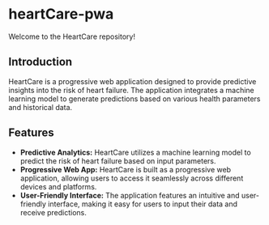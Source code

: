 # heartCare-pwa
Welcome to the HeartCare repository!

## Introduction
HeartCare is a progressive web application designed to provide predictive insights into the risk of heart failure. The application integrates a machine learning model to generate predictions based on various health parameters and historical data.

## Features
- **Predictive Analytics:** HeartCare utilizes a machine learning model to predict the risk of heart failure based on input parameters.
- **Progressive Web App:** HeartCare is built as a progressive web application, allowing users to access it seamlessly across different devices and platforms.
- **User-Friendly Interface:** The application features an intuitive and user-friendly interface, making it easy for users to input their data and receive predictions.

